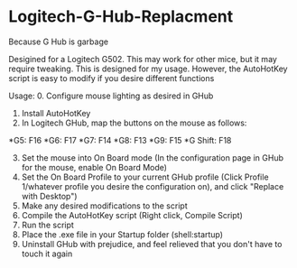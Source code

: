 # Logitech-G-Hub-Replacment
Because G Hub is garbage

Desigined for a Logitech G502.  This may work for other mice, but it may require tweaking.
This is designed for my usage.  However, the AutoHotKey script is easy to modify if you desire different functions

Usage: 
0. Configure mouse lighting as desired in GHub
1. Install AutoHotKey
2. In Logitech GHub, map the buttons on the mouse as follows:

  *G5: F16
  *G6: F17
  *G7: F14
  *G8: F13
  *G9: F15
  *G Shift: F18
  
3. Set the mouse into On Board mode (In the configuration page in GHub for the mouse, enable On Board Mode)
4. Set the On Board Profile to your current GHub profile (Click Profile 1/whatever profile you desire the configuration on), and click "Replace with Desktop")
5. Make any desired modifications to the script
6. Compile the AutoHotKey script (Right click, Compile Script)
7. Run the script
8. Place the .exe file in your Startup folder (shell:startup)
9. Uninstall GHub with prejudice, and feel relieved that you don't have to touch it again

